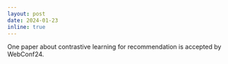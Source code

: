 ```yaml
---
layout: post
date: 2024-01-23
inline: true
---
```


One paper about contrastive learning for recommendation is accepted by WebConf24.
